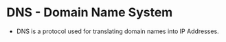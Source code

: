 # DNS - Domain Name System

* DNS is a protocol used for translating domain names into IP Addresses.